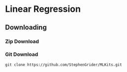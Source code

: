 # Linear Regression


## Downloading


### Zip Download


### Git Download


```
git clone https://github.com/StephenGrider/MLKits.git
```
